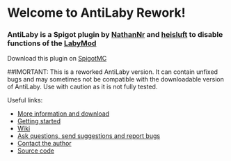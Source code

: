 # Welcome to AntiLaby Rework!
### AntiLaby is a Spigot plugin by [NathanNr](https://github.com/NathanNr/) and [heisluft](https://github.com/heisluft) to disable functions of the [LabyMod](https://www.labymod.net/)
Download this plugin on [SpigotMC](https://www.spigotmc.org/resources/antilaby-1-8-1-12-1-disable-labymod-functions-api.21347/)

##IMORTANT:
This is a reworked AntiLaby version. It can contain unfixed bugs and may sometimes not be compatible with the downloadable version of AntiLaby.
Use with caution as it is not fully tested.

Useful links:
* [More information and download](https://www.spigotmc.org/resources/21347/)
* [Getting started](https://github.com/NathanNr/AntiLaby/wiki/Getting-started)
* [Wiki](https://github.com/NathanNr/AntiLaby/wiki)
* [Ask questions, send suggestions and report bugs](https://github.com/NathanNr/AntiLaby/issues/new)
* [Contact the author](https://www.spigotmc.org/conversations/add?to=Nathan_N)
* [Source code](https://github.com/NathanNr/AntiLaby)